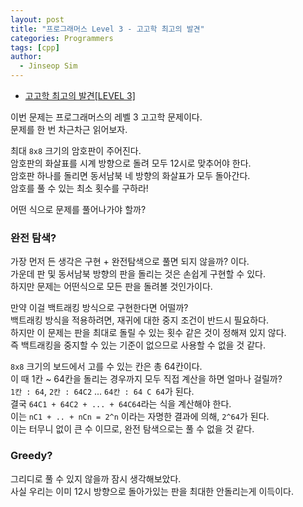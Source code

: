 ```yaml
---
layout: post
title: "프로그래머스 Level 3 - 고고학 최고의 발견"
categories: Programmers
tags: [cpp]
author:
  - Jinseop Sim
---
```

- [고고학 최고의 발견[LEVEL 3]](https://school.programmers.co.kr/learn/courses/30/lessons/131702)

이번 문제는 프로그래머스의 레벨 3 고고학 문제이다.  
문제를 한 번 차근차근 읽어보자.  

최대 ```8x8``` 크기의 암호판이 주어진다.  
암호판의 화살표를 시계 방향으로 돌려 모두 12시로 맞추어야 한다.  
암호판 하나를 돌리면 동서남북 네 방향의 화살표가 모두 돌아간다.  
암호를 풀 수 있는 최소 횟수를 구하라!  

어떤 식으로 문제를 풀어나가야 할까?  

### 완전 탐색?
가장 먼저 든 생각은 구현 + 완전탐색으로 풀면 되지 않을까? 이다.  
가운데 판 및 동서남북 방향의 판을 돌리는 것은 손쉽게 구현할 수 있다.  
하지만 문제는 어떤식으로 모든 판을 돌려볼 것인가이다.  

만약 이걸 백트래킹 방식으로 구현한다면 어떨까?  
백트래킹 방식을 적용하려면, 재귀에 대한 중지 조건이 반드시 필요하다.  
하지만 이 문제는 판을 최대로 돌릴 수 있는 횟수 같은 것이 정해져 있지 않다.  
즉 백트래킹을 중지할 수 있는 기준이 없으므로 사용할 수 없을 것 같다.  

```8x8``` 크기의 보드에서 고를 수 있는 칸은 총 64칸이다.  
이 때 1칸 ~ 64칸을 돌리는 경우까지 모두 직접 계산을 하면 얼마나 걸릴까?  
```1칸 : 64```, ```2칸 : 64C2``` ... ```64칸 : 64 C 64```가 된다.  
결국 ```64C1 + 64C2 + ... + 64C64```라는 식을 계산해야 한다.  
이는 ```nC1 + .. + nCn = 2^n``` 이라는 자명한 결과에 의해, ```2^64```가 된다.  
이는 터무니 없이 큰 수 이므로, 완전 탐색으로는 풀 수 없을 것 같다.  

### Greedy?
그리디로 풀 수 있지 않을까 잠시 생각해보았다.  
사실 우리는 이미 12시 방향으로 돌아가있는 판을 최대한 안돌리는게 이득이다.  
